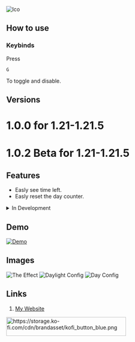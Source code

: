 ![Ico](https://cdn.modrinth.com/data/cached_images/718442bcd7a49bb7398344da6d583fef6785287b_0.webp)
## How to use
### Keybinds
Press
```
G
```
To toggle and disable.



## Versions
# 1.0.0 for 1.21-1.21.5
# 1.0.2 Beta for 1.21-1.21.5

## Features
- Easly see time left.
- Easly reset the day counter.


<details>
<summary>In Development</summary>

1. Customizability
2. More toggles.
3. More loaders
4. Any suggestions?

</details>


## Demo

[![Demo](https://sandwichdev.xyz/img/vid2.png)](https://www.youtube-nocookie.com/embed/6DqF8g93NOQ)


## Images

![The Effect](https://cdn.modrinth.com/data/cached_images/9e783d030f78105ba3942b0725ce466fcb0a79e5.webp)
![Daylight Config](https://cdn.modrinth.com/data/cached_images/d886e484250cd65fd6ab5fc4845887f6310b9be9.webp)
![Day Config](https://cdn.modrinth.com/data/cached_images/c0cb92cc5adfb0ea32b4f3dee9e92c15447fda9c.webp)


## Links
1. [My Website](https://sandwichdev.xyz/)

<a href="https://ko-fi.com/sandwichdev" target="_blank" rel="noopener nofollow" title="Support Me"><img src="https://storage.ko-fi.com/cdn/brandasset/kofi_button_blue.png" alt="https://storage.ko-fi.com/cdn/brandasset/kofi_button_blue.png" width="319" height="50" loading="lazy"></a>

